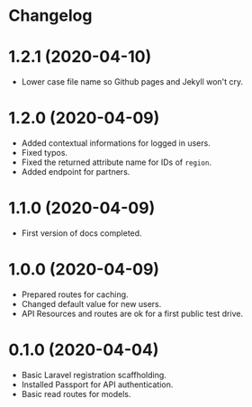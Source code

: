 # Changelog

# 1.2.1 (2020-04-10)
- Lower case file name so Github pages and Jekyll won't cry.

# 1.2.0 (2020-04-09)
- Added contextual informations for logged in users.
- Fixed typos.
- Fixed the returned attribute name for IDs of `region`.
- Added endpoint for partners.

# 1.1.0 (2020-04-09)
- First version of docs completed.

# 1.0.0 (2020-04-09)
- Prepared routes for caching.
- Changed default value for new users.
- API Resources and routes are ok for a first public test drive.

# 0.1.0 (2020-04-04)
- Basic Laravel registration scaffholding.
- Installed Passport for API authentication.
- Basic read routes for models.
